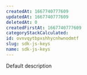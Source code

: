 ```yaml
---
createdAt: 1667740777609
updatedAt: 1667740777609
deletedAt: 0
createdFirstAt: 1667740777609
categoryStackCalculated: 
id: ovnvqytbpxshhycnhwnodmtf
slug: sdk-js-keys
name: sdk-js-keys
---
```


Default description